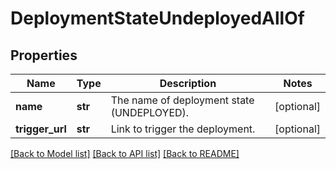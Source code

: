 # DeploymentStateUndeployedAllOf

## Properties
Name | Type | Description | Notes
------------ | ------------- | ------------- | -------------
**name** | **str** | The name of deployment state (UNDEPLOYED). | [optional] 
**trigger_url** | **str** | Link to trigger the deployment. | [optional] 

[[Back to Model list]](../README.md#documentation-for-models) [[Back to API list]](../README.md#documentation-for-api-endpoints) [[Back to README]](../README.md)



